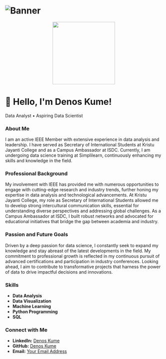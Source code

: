 # ![Banner](https://github.com/YourUsername/YourRepository/assets/banner-image.png)

<p align="center">
  <img src="https://github.com/YourUsername/YourRepository/assets/profile-photo.png" width="200" />
</p>

# 👋 Hello, I'm Denos Kume!

<span>Data Analyst • Aspiring Data Scientist</span>

### About Me
I am an active IEEE Member with extensive experience in data analysis and leadership. I have served as Secretary of International Students at Kristu Jayanti College and as a Campus Ambassador at ISDC. Currently, I am undergoing data science training at Simplilearn, continuously enhancing my skills and knowledge in the field.

### Professional Background
My involvement with IEEE has provided me with numerous opportunities to engage with cutting-edge research and industry trends, further honing my expertise in data analysis and technological advancements. At Kristu Jayanti College, my role as Secretary of International Students allowed me to develop strong intercultural communication skills, essential for understanding diverse perspectives and addressing global challenges. As a Campus Ambassador at ISDC, I built robust networks and advocated for educational initiatives that bridge the gap between academia and industry.

### Passion and Future Goals
Driven by a deep passion for data science, I constantly seek to expand my knowledge and stay abreast of the latest developments in the field. My commitment to professional growth is reflected in my continuous pursuit of advanced certifications and participation in industry conferences. Looking ahead, I aim to contribute to transformative projects that harness the power of data to drive impactful decisions and innovations.

### Skills
- **Data Analysis**
- **Data Visualization**
- **Machine Learning**
- **Python Programming**
- **SQL**

### Connect with Me
- **LinkedIn:** [Denos Kume](https://www.linkedin.com/in/denos-kume)
- **GitHub:** [Denos Kume](https://github.com/denoskume)
- **Email:** [Your Email Address](#)
